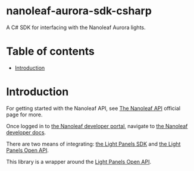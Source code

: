 # nanoleaf-aurora-sdk-csharp<!-- omit in toc -->
A C# SDK for interfacing with the Nanoleaf Aurora lights.

# Table of contents<!-- omit in toc -->
- [Introduction](#introduction)

# Introduction
For getting started with the Nanoleaf API, see [The Nanoleaf API](https://nanoleaf.me/en/consumer-led-lighting/products/smarter-series/nanoleaf-cloud/nanoleaf-local-api/) official page for more.

Once logged in to [the Nanoleaf developer portal](https://forum.nanoleaf.me/forum), navigate to [the Nanoleaf developer docs](https://forum.nanoleaf.me/docs).

There are two means of integrating: [the Light Panels SDK](https://forum.nanoleaf.me/docs/) and [the Light Panels Open API](https://forum.nanoleaf.me/docs/openapi).

This library is a wrapper around the [Light Panels Open API](https://forum.nanoleaf.me/docs/openapi).